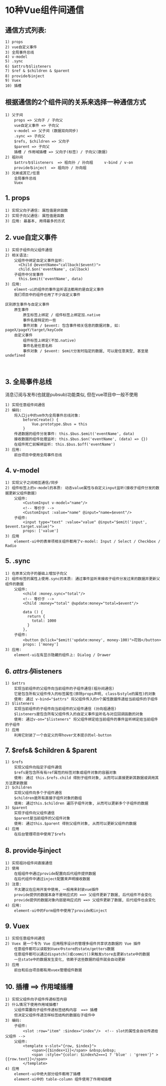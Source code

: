 # 10种Vue组件间通信

## 通信方式列表:

	1) props
	2) vue自定义事件
	3) 全局事件总线
	4) v-model
	5) .sync
	6) $attrs与$listeners
	7) $ref & $children & $parent
	8) provide与inject
	9) Vuex
	10) 插槽



## 根据通信的2个组件间的关系来选择一种通信方式

	1) 父子间
		props => 父向子 / 子向父
		vue自定义事件 => 子向父
		v-model => 父子间 (数据双向同步)
		.sync => 子向父
		$refs, $children => 父向子
		$parent => 子向父
		插槽 / 作用域插槽 => 父向子(标签) / 子向父(数据)
	2) 祖孙间
		$attrs与$listeners  => 祖向孙 / 孙向祖     v-bind / v-on
		provide与inject  => 祖向孙 / 孙向祖
	3) 兄弟或其它/任意
		全局事件总线
		Vuex


## 1. props
    1) 实现父向子通信: 属性值是非函数
    2) 实现子向父通信: 属性值是函数
    3) 应用: 最基本, 用得最多的方式

## 2. vue自定义事件
    1) 实现子组件向父组件通信
    2) 相关语法:
        父组件中绑定自定义事件监听:
          <Child @eventName="callback($event)">
          child.$on('eventName', callback)
        子组件中分发事件
          this.$emit('eventName', data)
    3) 应用: 
    	elment-ui的组件的事件监听语法都用的是自定义事件
        我们项目中的组件也用了不少自定义事件
    
    区别原生事件与自定义事件
    	原生事件
    		原生标签上绑定 / 组件标签上绑定加.native
    		事件名是特定的一些
    		事件对象 / $event: 包含事件相关信息的数据对象, 如: pageX/pageY/target/keyCode
    	自定义事件
    		组件标签上绑定(不加.native)
    		事件名是任意名称
    		事件对象 / $event: $emit分发时指定的数据, 可以是任意类型, 甚至是undefined


​    		

## 3. 全局事件总线   

消息订阅与发布(也就是pubsub)功能类似, 但在vue项目中一般不使用

```
1) 实现任意组件间通信
2) 编码:
    将入口js中的vm作为全局事件总线对象: 
        beforeCreate() {
            Vue.prototype.$bus = this
        }
    传递数据的组件分发事件: this.$bus.$emit('eventName', data)
    接收数据的组件处理监听: this.$bus.$on('eventName', (data) => {})
    在组件死亡前解绑监听: this.$bus.$off('eventName')
3) 应用: 
	前台项目中使用全局事件总线

```



## 4. v-model

    1) 实现父子之间相互通信/同步
    2) 组件标签上的v-model的本质: 动态value属性与自定义input监听(接收子组件分发的数据更新父组件数据)
        父组件: 
            <CustomInput v-model="name"/>
            <!-- 等价于 -->
            <CustomInput :value="name" @input="name=$event"/>
        子组件: 
            <input type="text" :value="value" @input="$emit('input', $event.target.value)">
            props: ['value']
    3) 应用
    	element-ui中的表单项相关组件都用了v-model: Input / Select / Checkbox / Radio

## 5. .sync
    1) 在原本父向子的基础上增加子向父
    2) 组件标签的属性上使用.sync的本质: 通过事件监听来接收子组件分发过来的数据并更新父组件的数据
        父组件:
            <child :money.sync="total"/>
            <!-- 等价于 -->
            <Child :money="total" @update:money="total=$event"/>
    
            data () {
              return {
                total: 1000
              }
            },
        子组件:
            <button @click="$emit('update:money', money-100)">花钱</button>
            props: ['money']
    3) 应用:  
        element-ui在有显示隐藏的组件上: Dialog / Drawer
## 6. $attrs与$listeners
    1) $attrs
        实现当前组件的父组件向当前组件的子组件通信(祖孙间通信)
        它是包含所有父组件传入的标签属性(排除props声明, class与style的属性)的对象
        使用: 通过 v-bind="$attrs" 将父组件传入的n个属性数据传递给当前组件的子组件
    2) $listeners
        实现当前组件的子组件向当前组件的父组件通信 (孙向祖通信)
        $listeners是包含所有父组件传入的自定义事件监听名与对应回调函数的对象
        使用: 通过v-on="$listeners" 将父组件绑定给当前组件的事件监听绑定给当前组件的子组件
    3) 应用 
    	利用它封装了一个自定义的带hover文本提示的el-button

## 7. $refs& $children & $parent
    1) $refs
        实现父组件向指定子组件通信
        $refs是包含所有有ref属性的标签对象或组件对象的容器对象
        使用: 通过 this.$refs.child 得到子组件对象, 从而可以直接更新其数据或调用其方法更新数据
    2) $children
        实现父组件向多个子组件通信
        $children是所有直接子组件对象的数组
        使用: 通过this.$children 遍历子组件对象, 从而可以更新多个子组件的数据
    3) $parent
        实现子组件向父组件通信
        $parent是当前组件的父组件对象
        使用: 通过this.$parent 得到父组件对象, 从而可以更新父组件的数据
    4) 应用 
    	在后台管理项目中使用了$refs

## 8. provide与inject
	1) 实现祖孙组件间直接通信
	2) 使用
		在祖组件中通过provide配置向后代组件提供数据
		在后代组件中通过inject配置来声明接收数据
	3) 注意:
		不太建议在应用开发中使用, 一般用来封装vue插件
		provide提供的数据本身不是响应式的 ==> 父组件更新了数据, 后代组件不会变化
		provide提供的数据对象内部是响应式的 ==> 父组件更新了数据, 后代组件也会变化
	4) 应用: 
		element-ui中的Form组件中使用了provide和inject

## 9. Vuex
    1) 实现任意组件间通信
    2) Vuex 是一个专为 Vue 应用程序设计的管理多组件共享状态数据的 Vue 插件
        任意组件都可以读取到Vuex中store的state/getters数据
        任意组件都可以通过dispatch()或commit()来触发store去更新state中的数据
        一旦state中的数据发生变化, 依赖于这些数据的组件就会自动更新
    3) 应用
    	前台和后台项目都有用vuex管理组件数据 

## 10. 插槽  ==> 作用域插槽
    1) 实现父组件向子组件传递标签内容
    2) 什么情况下使用作用域插槽?
        父组件需要向子组件传递标签结构内容  ==> 插槽
        但决定父组件传递怎样标签结构的数据在子组件中
    3) 编码:
        子组件:
            <slot :row="item" :$index="index"/>  <!-- slot的属性会自动传递给父组件 -->
        父组件:
            <template v-slot="{row, $index}">
                <span>{{$index+1}}</span> &nbsp;&nbsp;
                <span :style="{color: $index%2===1 ? 'blue' : 'green'}" >{{row.text}}</span>
            </template>
    4) 应用
    	element-ui中绝大部分组件都用了插槽
    	element-ui中的 table-column 组件使用了作用域插槽

## 
